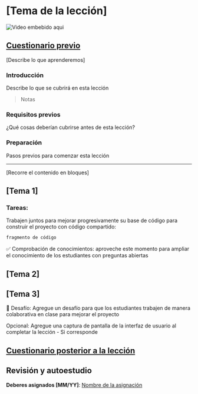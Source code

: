 # [Tema de la lección]

![Video embebido aqui](video-url)

## [Cuestionario previo](quiz-url)

[Describe lo que aprenderemos]

### Introducción

Describe lo que se cubrirá en esta lección

> Notas

### Requisitos previos

¿Qué cosas deberían cubrirse antes de esta lección?

### Preparación

Pasos previos para comenzar esta lección

---

[Recorre el contenido en bloques]

## [Tema 1]

### Tareas:

Trabajen juntos para mejorar progresivamente su base de código para construir el proyecto con código compartido:

```html
fragmento de código
```

✅ Comprobación de conocimientos: aproveche este momento para ampliar el conocimiento de los estudiantes con preguntas abiertas

## [Tema 2]

## [Tema 3]

🚀 Desafío: Agregue un desafío para que los estudiantes trabajen de manera colaborativa en clase para mejorar el proyecto

Opcional: Agregue una captura de pantalla de la interfaz de usuario al completar la lección  - Si corresponde
## [Cuestionario posterior a la lección ](quiz-url)

## Revisión y autoestudio

**Deberes asignados [MM/YY]**: [Nombre de la asignación](assignment.es.md)
